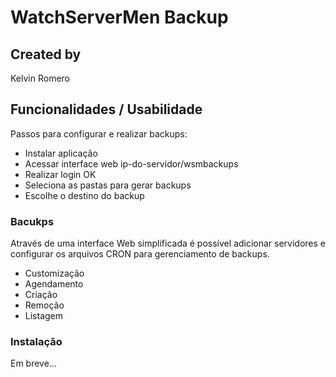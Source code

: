 # WatchServerMen Backup

## Created by

Kelvin Romero

## Funcionalidades / Usabilidade

  Passos para configurar e realizar backups:
  - Instalar aplicação
  - Acessar interface web ip-do-servidor/wsmbackups
  - Realizar login OK
  - Seleciona as pastas para gerar backups 
  - Escolhe o destino do backup

### Bacukps

Através de uma interface Web simplificada é possível adicionar servidores e configurar os arquivos CRON para gerenciamento de backups.

- Customização
- Agendamento
- Criação
- Remoção
- Listagem

### Instalação

Em breve...
